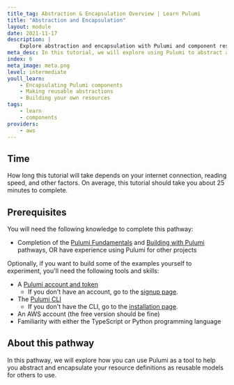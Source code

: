```yaml
---
title_tag: Abstraction & Encapsulation Overview | Learn Pulumi
title: "Abstraction and Encapsulation"
layout: module
date: 2021-11-17
description: |
    Explore abstraction and encapsulation with Pulumi and component resources.
meta_desc: In this tutorial, we will explore using Pulumi to abstract and encapsulate your resource definitions as reusable models for others to use.
index: 6
meta_image: meta.png
level: intermediate
youll_learn:
    - Encapsulating Pulumi components
    - Making reusable abstractions
    - Building your own resources
tags:
    - learn
    - components
providers:
    - aws
---
```


## Time

How long this tutorial will take depends on your internet connection, reading speed, and other factors. On average, this tutorial should take you about 25 minutes to complete.

## Prerequisites

You will need the following knowledge to complete this pathway:

- Completion of the [Pulumi Fundamentals](/learn/pulumi-fundamentals/) and [Building with Pulumi](/learn/building-with-pulumi/) pathways, OR have experience using Pulumi for other projects

Optionally, if you want to build some of the examples yourself to experiment, you'll need the following tools and skills:

- A [Pulumi account and token](/docs/intro/pulumi-cloud/accounts#access-tokens)
    - If you don't have an account, go to the [signup page](https://app.pulumi.com/signup).
- The [Pulumi CLI](/docs/reference/cli/)
    - If you don't have the CLI, go to the [installation page](/docs/get-started/install/).
- An AWS account (the free version should be fine)
- Familiarity with either the TypeScript or Python programming language

## About this pathway

In this pathway, we will explore how you can use Pulumi as a tool to help you abstract and encapsulate your resource definitions as reusable models for others to use.
